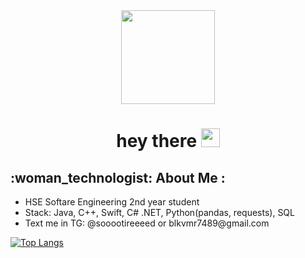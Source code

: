 <div id="header" align="center">
  <img src="https://media.giphy.com/media/3oKIPnAiaMCws8nOsE/giphy.gif" width="150"/>
  <h1>
  hey there
  <img src="https://media.giphy.com/media/hvRJCLFzcasrR4ia7z/giphy.gif" width="30px"/>
  </h1>
</div>
<div>
  <h2>
    :woman_technologist: About Me :
  </h2>
  <ul>
    <li>HSE Softare Engineering 2nd year student</li>
    <li>Stack: Java, C++, Swift, C# .NET, Python(pandas, requests), SQL</li>
    <li>Text me in TG: @sooootireeeed or blkvmr7489@gmail.com</li>
  <ul/>
</div>

[![Top Langs](https://github-readme-stats.vercel.app/api/top-langs/?username=anuraghazra&layout=compact)](https://github.com/anuraghazra/github-readme-stats)
